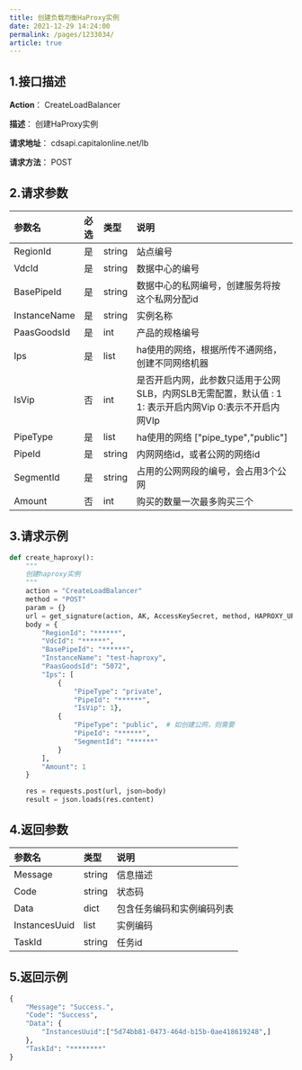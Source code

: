 ```yaml
---
title: 创建负载均衡HaProxy实例   
date: 2021-12-29 14:24:00
permalink: /pages/1233034/
article: true
---
```


## 1.接口描述

**Action**： CreateLoadBalancer

**描述**： 创建HaProxy实例

**请求地址**： cdsapi.capitalonline.net/lb

**请求方法**： POST

## 2.请求参数

| 参数名       | 必选 | 类型   | 说明                                                         |
| :----------- | :--- | :----- | :----------------------------------------------------------- |
| RegionId     | 是   | string | 站点编号                                                     |
| VdcId        | 是   | string | 数据中心的编号                                               |
| BasePipeId   | 是   | string | 数据中心的私网编号，创建服务将按这个私网分配id               |
| InstanceName | 是   | string | 实例名称                                                     |
| PaasGoodsId  | 是   | int    | 产品的规格编号                                               |
| Ips          | 是   | list   | ha使用的网络，根据所传不通网络，创建不同网络机器             |
| IsVip        | 否   | int    | 是否开启内网，此参数只适用于公网SLB，内网SLB无需配置，默认值 : 1 1: 表示开启内网Vip 0:表示不开启内网VIp |
| PipeType     | 是   | list   | ha使用的网络 ["pipe_type","public"]                          |
| PipeId       | 是   | string | 内网网络id，或者公网的网络id                                 |
| SegmentId    | 是   | string | 占用的公网网段的编号，会占用3个公网                          |
| Amount       | 否   | int    | 购买的数量一次最多购买三个                                   |

## 3.请求示例

```python
def create_haproxy():
    """
    创建haproxy实例
    """
    action = "CreateLoadBalancer"
    method = "POST"
    param = {}
    url = get_signature(action, AK, AccessKeySecret, method, HAPROXY_URL, param=param)
    body = {
        "RegionId": "******",
        "VdcId": "******",
        "BasePipeId": "******",
        "InstanceName": "test-haproxy",
        "PaasGoodsId": "5072",
        "Ips": [
            {
                "PipeType": "private",
                "PipeId": "******",
                "IsVip": 1},
            {
                "PipeType": "public",  # 如创建公网，则需要
                "PipeId": "******",
                "SegmentId": "******"
            }
        ],
        "Amount": 1
    }

    res = requests.post(url, json=body)
    result = json.loads(res.content)
```

## 4.返回参数

| 参数名        | 类型   | 说明                       |
| :------------ | :----- | :------------------------- |
| Message       | string | 信息描述                   |
| Code          | string | 状态码                     |
| Data          | dict   | 包含任务编码和实例编码列表 |
| InstancesUuid | list   | 实例编码                   |
| TaskId        | string | 任务id                     |

## 5.返回示例

```python
{
    "Message": "Success.",
    "Code": "Success",
    "Data": {
        "InstancesUuid":["5d74bb81-0473-464d-b15b-0ae418619248",]
    },
    "TaskId": "********"
}
```

